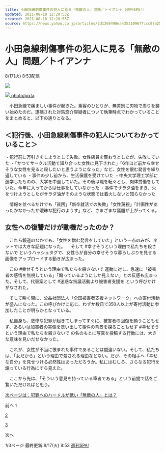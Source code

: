 ```yaml
---
title: 小田急線刺傷事件の犯人に見る「無敵の人」問題／トイアンナ（週刊SPA!）
updated: 2021-08-18 12:20:53Z
created: 2021-08-18 12:20:53Z
source: https://news.yahoo.co.jp/articles/2d1268498ea4353109677ccc87a250a520daecec
---
```


# 小田急線刺傷事件の犯人に見る「無敵の人」問題／トイアンナ

8/17(火) 8:53配信

[![](https://s.yimg.jp/images/news/cobranding/sspa.gif)](https://nikkan-spa.jp/)

[![](https://amd-pctr.c.yimg.jp/r/iwiz-amd/20210817-01773635-sspa-000-1-view.jpg) photo/pixta](https://news.yahoo.co.jp/articles/2d1268498ea4353109677ccc87a250a520daecec/images/000)

　小田急線で痛ましい事件が起きた。乗客のひとりが、無差別に刃物で周りを襲い始めたのだ。逮捕された対馬悠介容疑者について執筆時点でわかっていることをまとめると、以下の通りとなる。

## ＜犯行後、小田急線刺傷事件の犯人についてわかっていること＞

・犯行前に万引きをしようとして失敗。女性店員を襲おうとしたが、失敗していた ・「かつてサークル活動で知り合った女性に見下された」「6年ほど前から幸せそうな女性を見ると殺したいと思うようになった」など、女性を恨む発言を繰り返している ・事件の少し前から、生活保護を受けていた ・中央大学理工学部に進学したものの、大学を中退していた。その後は職を転々とし、肉体労働をしていた。今年に入ってからは仕事をしていなかった ・事件でサラダ油をまき、火をつけようとしたがサラダ油がそのような状態では着火しないと知らなかった

　情報を並べるだけでも「貧困」「新卒就活での失敗」「女性蔑視」「計画性があったかなかったか曖昧な犯行のようす」など、さまざまな議題が上がってくる。

## 女性への復讐だけが動機だったのか？

　これら報道のなかでも、「女性を憎む発言をしていた」という一点のみが、ネットでは大きな話題になった。
　そして #幸せそうという理由で私たちを殺さないで というハッシュタグで、女性らが自分の幸せそうな暮らしぶりを見せる画像をアップロードする動きが広まった。

　この #幸せそうという理由で私たちを殺さないで 運動に対し、急速に「被害者の感情を無視している」「煽っているようにしか見えない」との反感も広まった。そして、代替案として #迷惑な抗議活動より被害者支援を という呼びかけがなされた。

　そして瞬く間に、公益社団法人「全国被害者支援ネットワーク」への寄付活動が盛んになった。この呼びかけに応じ、わずか数日で350人以上が寄付活動に参加したことが明らかとなっている。

　私自身も、悲惨な犯罪が起きてしまってすぐに、被害者の回復を願うこともせず、あるいは加害者の実像を洗い出して事件の背景を探ることもせず #幸せそうという理由で私たちを殺さないで の名のもとに写真を投稿する行動には、大きな意味を見いだせなかった。

　これが、女性が不当に恨まれた事件であることは間違いない。そして、私たちは、「女だから」という理由で殺される理由などない。だが、その相手へ「幸せな自分」を見せつける必然性はあっただろうか。私にはむしろ、さらなる犯行を煽っている行為にすら見えた。

　ここから先は、「そういう意見を持っている筆者である」という前提で話をご覧いただければと思う。

[次ページは：犯罪へのハードルが低い「無敵の人」とは？](https://news.yahoo.co.jp/articles/2d1268498ea4353109677ccc87a250a520daecec?page=2)

前へ
1

[2](https://news.yahoo.co.jp/articles/2d1268498ea4353109677ccc87a250a520daecec?page=2)

[3](https://news.yahoo.co.jp/articles/2d1268498ea4353109677ccc87a250a520daecec?page=3)

[次へ](https://news.yahoo.co.jp/articles/2d1268498ea4353109677ccc87a250a520daecec?page=2)

*1*/3ページ
最終更新:8/17(火) 8:53
[週刊SPA!](https://news.yahoo.co.jp/media/sspa)